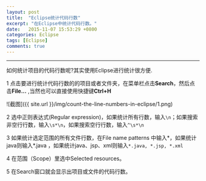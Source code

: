 ```yaml
---
layout: post
title:  "Eclipse统计代码行数"
excerpt: "在Eclipse中统计代码行数。"
date:   2015-11-07 15:53:29 +0800
categories: Eclipse
tags: [Eclipse]
comments: true
---
```

---

如何统计项目的代码行数呢?其实使用Eclipse进行统计很方便.

1  点击要进行统计代码行数的的项目或者文件夹，在菜单栏点击**Search**，然后点击**File...** ,当然也可以直接使用快捷键**Ctrl+H**

![截图]({{ site.url }}/img/count-the-line-numbers-in-eclipse/1.png)

2  选中正则表达式(Regular expression)，如果统计所有行数，输入`\n`；如果搜索非空行行数，输入`\s*\n`，如果搜索空行行数，输入`^\s*\n`

3  如果统计选定范围的所有文件行数，在File name patterns 中输入*，如果统计java则输入*.java ，如果统计java、jsp、xml则输入`*.java, *.jsp, *.xml`

4  在范围（Scope）里选中Selected resources。

5  在Search窗口就会显示出项目或文件的代码行数。
